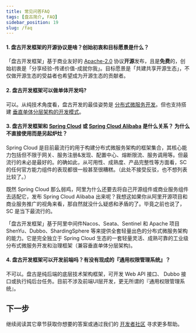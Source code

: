 ```yaml
---
title: 常见问答FAQ
tags: [盘古简介, FAQ]
sidebar_position: 19
slug: /faq
---
```

<head>
  <title>盘古开发框架 | 常见问答 FAQ</title>
  <meta name="keywords" content="盘古开发框架 | 常见问答FAQ" />
  <meta name="description" content="「盘古开发框架」是完全独立于 Spring Cloud 生态的一套轻量灵活、成熟可靠的工业级分布式微服务开发和治理框架（兼容垂直单体分层架构)。它基于 Apache-2.0 协议开源发布，且是免费的。我们希望不仅是开源的受益者，也能成为开源的贡献者，与开源社区一起「共建共享开源生态」。" />
</head>

#### 1. 盘古开发框架的开源协议是啥？创始初衷和目标愿景是什么？  
「盘古开发框架」基于商业友好的 [Apache-2.0](https://www.apache.org/licenses/LICENSE-2.0) 协议**开源**发布，且是**免费**的，创始初衷是「分享经验-传递价值-成就你我」。目标愿景是「共建共享开源生态」，不仅做开源生态的受益者也希望成为开源生态的贡献者。

#### 2. 盘古开发框架可以做单体开发吗?
可以。从纯技术角度看，盘古开发的最佳姿势是 [分布式微服务开发](/docs/quick-start/how-to-make-microservice-architecture-app)。但也支持搭建 [垂直单体分层架构的开发模式](/docs/quick-start/how-to-make-monomer-architecture-app)。

#### 3. 盘古开发框架和 [Spring Cloud](https://spring.io/projects/spring-cloud) 或 [Spring Cloud Alibaba](https://spring.io/projects/spring-cloud-alibaba) 是什么关系？ 为什么不直接使用而是另起炉灶？
Spring Cloud 是目前最流行的用于构建分布式微服务架构的框架集合，其核心能力包括但不限于网关、服务注册&发现、配置中心、熔断限流、服务调用等。但最流行的未必是最好的。的确如此，从可用性、成熟度、产品完整性等方面看，SC 的任何官方能力组件的表现都很一般甚至很糟糕。（此处不接受反驳，也不想列表比较了。） 

既然 Spring Cloud 那么弱鸡，阿里为什么还要去将自己开源组件或商业服务组件去适配它，发布 Spring Cloud Alibaba 出来呢？我想这如果你从阿里开源项目和商业服务推广的视角来看，那自然就没什么疑惑和矛盾的了。毕竟之前也说了，SC 是当下最流行的。

「盘古开发框架」基于阿里中间件Nacos、Seata、Sentinel 和 Apache 项目 ShenYu、Dubbo、ShardingSphere 等来提供全套轻量出色的分布式微服务架构的能力。它是完全独立于 Spring Cloud 生态的一套轻量灵活、成熟可靠的工业级分布式微服务开发和治理框架（兼容垂直单体分层架构)。

#### 4. 盘古开发框架可以开发前端吗？有没有现成的『通用权限管理系统』？
不可以。盘古是纯后端的底层技术架构框架，可开发 Web API 接口、 Dubbo 接口或执行纯后台任务。目前不涉及前端UI层开发，更无所谓的『通用权限管理系统』。

## 下一步
继续阅读其它章节获取你想要的答案或通过我们的 [开发者社区](/docs/community) 寻求更多帮助。